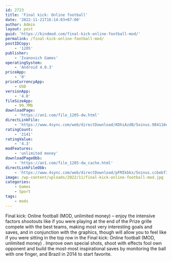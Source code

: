 ```yaml
---
id: 2723
title: 'Final kick: Online football'
date: '2022-11-21T16:14:03+07:00'
author: Admin
layout: post
guid: 'https://kindmod.com/final-kick-online-football-mod/'
permalink: /final-kick-online-football-mod/
postIDCopy:
    - '1205'
publisher:
    - 'Ivanovich Games'
operatingSystem:
    - 'Android 4.0.3'
priceApp:
    - '0'
priceCurrencyApp:
    - USD
versionApp:
    - '4.0'
fileSizeApp:
    - 99.7Mb
downloadPage:
    - 'https://an1.com/file_1205-dw.html'
directLinkFile:
    - 'https://www.4sync.com/web/directDownload/KDhiAzdB/5oinus.984116ecce8e8a4e7c6319026585e07c'
ratingCount:
    - '2141'
ratingValue:
    - '4.3'
modFeatures:
    - 'unlimited money'
downloadPageObb:
    - 'https://an1.com/file_1205-dw_cache.html'
directLinkFileObb:
    - 'https://www.4sync.com/web/directDownload/pFMIkbkx/5oinus.ccbebf3026e5bb07bcd0860dba6cf426'
image: /wp-content/uploads/2022/11/final-kick-online-football-mod.jpg
categories:
    - Games
    - Sport
tags:
    - mods
---
```


Final kick: Online football (MOD, unlimited money) – enjoy the intensive factors shootouts like if you were playing at the end of the Prize grille compete with the best teams, making most very interesting goals and saves, and in conjunction with the graphics, though will allow you to feel like if you were sitting in the top row in the Final kick: Online football (MOD, unlimited money) . Improve own special shots, shoot with effects fool own opponent and build the most-most inspirational saves by monitoring the ball with one finger, and Brazil in 2014 to start favorite.